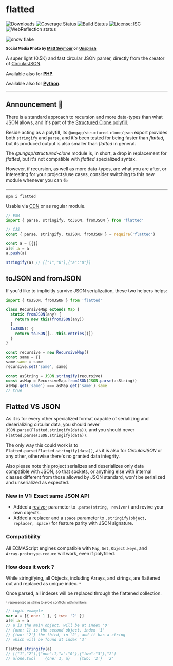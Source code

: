 # flatted

[![Downloads](https://img.shields.io/npm/dm/flatted.svg)](https://www.npmjs.com/package/flatted) [![Coverage Status](https://coveralls.io/repos/github/WebReflection/flatted/badge.svg?branch=main)](https://coveralls.io/github/WebReflection/flatted?branch=main) [![Build Status](https://travis-ci.com/WebReflection/flatted.svg?branch=main)](https://travis-ci.com/WebReflection/flatted) [![License: ISC](https://img.shields.io/badge/License-ISC-yellow.svg)](https://opensource.org/licenses/ISC) ![WebReflection status](https://offline.report/status/webreflection.svg)

![snow flake](./flatted.jpg)

<sup>**Social Media Photo by [Matt Seymour](https://unsplash.com/@mattseymour) on [Unsplash](https://unsplash.com/)**</sup>

A super light (0.5K) and fast circular JSON parser, directly from the creator of [CircularJSON](https://github.com/WebReflection/circular-json/#circularjson).

Available also for **[PHP](./php/flatted.php)**.

Available also for **[Python](./python/flatted.py)**.

---

## Announcement 📣

There is a standard approach to recursion and more data-types than what JSON allows, and it's part of the [Structured Clone polyfill](https://github.com/ungap/structured-clone/#readme).

Beside acting as a polyfill, its `@ungap/structured-clone/json` export provides both `stringify` and `parse`, and it's been tested for being faster than _flatted_, but its produced output is also smaller than _flatted_ in general.

The _@ungap/structured-clone_ module is, in short, a drop in replacement for _flatted_, but it's not compatible with _flatted_ specialized syntax.

However, if recursion, as well as more data-types, are what you are after, or interesting for your projects/use cases, consider switching to this new module whenever you can 👍

---

```js
npm i flatted
```

Usable via [CDN](https://unpkg.com/flatted) or as regular module.

```js
// ESM
import { parse, stringify, toJSON, fromJSON } from 'flatted'

// CJS
const { parse, stringify, toJSON, fromJSON } = require('flatted')

const a = [{}]
a[0].a = a
a.push(a)

stringify(a) // [["1","0"],{"a":"0"}]
```

## toJSON and fromJSON

If you'd like to implicitly survive JSON serialization, these two helpers helps:

```js
import { toJSON, fromJSON } from 'flatted'

class RecursiveMap extends Map {
  static fromJSON(any) {
    return new this(fromJSON(any))
  }
  toJSON() {
    return toJSON([...this.entries()])
  }
}

const recursive = new RecursiveMap()
const same = {}
same.same = same
recursive.set('same', same)

const asString = JSON.stringify(recursive)
const asMap = RecursiveMap.fromJSON(JSON.parse(asString))
asMap.get('same') === asMap.get('same').same
// true
```

## Flatted VS JSON

As it is for every other specialized format capable of serializing and deserializing circular data, you should never `JSON.parse(Flatted.stringify(data))`, and you should never `Flatted.parse(JSON.stringify(data))`.

The only way this could work is to `Flatted.parse(Flatted.stringify(data))`, as it is also for _CircularJSON_ or any other, otherwise there's no granted data integrity.

Also please note this project serializes and deserializes only data compatible with JSON, so that sockets, or anything else with internal classes different from those allowed by JSON standard, won't be serialized and unserialized as expected.

### New in V1: Exact same JSON API

- Added a [reviver](https://developer.mozilla.org/en-US/docs/Web/JavaScript/Reference/Global_Objects/JSON/parse#Syntax) parameter to `.parse(string, reviver)` and revive your own objects.
- Added a [replacer](https://developer.mozilla.org/en-US/docs/Web/JavaScript/Reference/Global_Objects/JSON/stringify#Syntax) and a `space` parameter to `.stringify(object, replacer, space)` for feature parity with JSON signature.

### Compatibility

All ECMAScript engines compatible with `Map`, `Set`, `Object.keys`, and `Array.prototype.reduce` will work, even if polyfilled.

### How does it work ?

While stringifying, all Objects, including Arrays, and strings, are flattened out and replaced as unique index. `*`

Once parsed, all indexes will be replaced through the flattened collection.

<sup><sub>`*` represented as string to avoid conflicts with numbers</sub></sup>

```js
// logic example
var a = [{ one: 1 }, { two: '2' }]
a[0].a = a
// a is the main object, will be at index '0'
// {one: 1} is the second object, index '1'
// {two: '2'} the third, in '2', and it has a string
// which will be found at index '3'

Flatted.stringify(a)
// [["1","2"],{"one":1,"a":"0"},{"two":"3"},"2"]
// a[one,two]    {one: 1, a}    {two: '2'}  '2'
```
